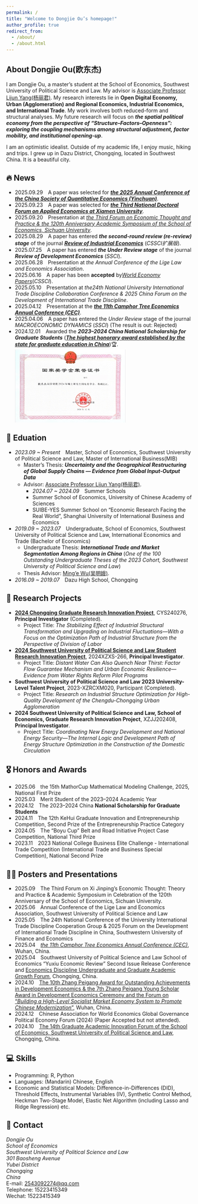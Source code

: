 ```yaml
---
permalink: /
title: "Welcome to Dongjie Ou’s homepage!"
author_profile: true
redirect_from: 
  - /about/
  - /about.html
---
```


## About Dongjie Ou(欧东杰)
I am Dongjie Ou, a master’s student at the School of Economics, Southwest University of Political Science and Law.  My advisor is [Associate Professor Lijun Yang(杨丽君)](https://es.swupl.edu.cn/szdw/zrjs/ax/x1gjjjymyx/283110.htm). My research interests lie in **Open Digital Economy, Urban (Agglomeration) and Regional Economics, Industrial Economics, and International Trade**. My work involves both reduced-form and structural analyses. My future research will focus on **_the spatial political economy from the perspective of “Structure–Factors–Openness”: exploring the coupling mechanisms among structural adjustment, factor mobility, and institutional opening-up_**.

I am an optimistic idealist. Outside of my academic life, I enjoy music, hiking and trips. I grew up in Dazu District, Chongqing, located in Southwest China. It is a beautiful city.

## 🔥 News
- 2025.09.29&emsp;A paper was selected for [***the 2025 Annual Conference of the China Society of Quantitative Economics (Yinchuan)***](https://mp.weixin.qq.com/s/yVCwO5t8oTkO5bTD64NLXg).
- 2025.09.23&emsp;A paper was selected for [***the Third National Doctoral Forum on Applied Economics at Xiamen University***](https://conf.xmu.edu.cn/AppEconPhD/).
- 2025.09.20&emsp;Presentation at [*the Third Forum on Economic Thought and Practice & the 120th Anniversary Academic Symposium of the School of Economics, Sichuan University*](https://mp.weixin.qq.com/s/qOUgpa5Wn1lvUhRSv4Bmqg).
- 2025.08.29&emsp;A paper has entered ***the second-round review (re-review) stage*** of the journal [***Review of Industrial Economics***](https://xdch.cbpt.cnki.net/WKG/WebPublication/index.aspx?mid=xdch) (*CSSCI扩展版*).
- 2025.07.25&emsp;A paper has entered ***the Under Review stage*** of the journal ***Review of Development Economics*** (*SSCI*).
- 2025.06.28&emsp;Presentation at *the Annual Conference of the Lige Law and Economics Association*.
- 2025.06.16&emsp;A paper has been **accepted** by[*World Economy Papers*](http://sjjjwh.magtech.com.cn/CN/0488-6364/home.shtml)(*CSSCI*).
- 2025.05.10&emsp;Presentation at *the24th National University International Trade Discipline Collaboration Conference & 2025 China Forum on the Development of International Trade Discipline*.
- 2025.04.12&emsp;Presentation at the [***the 11th Camphor Tree Economics Annual Conference (CEC)***](https://mp.weixin.qq.com/s/j_BLWAedV5WkCToqnIyCRQ).
- 2025.04.06&emsp;A paper has entered the *Under Review* stage of the journal *MACROECONOMIC DYNAMICS* (*SSCI*) (The result is out: Rejected)
- 2024.12.01&emsp;Awarded the ***2023–2024 China National Scholarship for Graduate Students*** ([***The highest honorary award established by the state for graduate education in China***](https://www.gov.cn/fuwu/2014-06/11/content_2698545.htm))🏆.
  <div style="display: flex; align-items: center; gap: 15px;">
    <img src='/images/National Scholarship.png' style='width: 300px; height: auto;'></div>

## 📖 Eduation
- *2023.09 ~ Present*&emsp;Master, School of Economics, Southwest University of Political Science and Law, Master of International Business(MIB)
  - Master’s Thesis: ***Uncertainty and the Geographical Restructuring of Global Supply Chains — Evidence from Global Input-Output Data***
  - Advisor: [Associate Professor Lijun Yang(杨丽君)](https://es.swupl.edu.cn/szdw/zrjs/ax/x1gjjjymyx/283110.htm).
    - *2024.07 ~ 2024.09*&emsp;Summer Schools
    - Summer School of Economics, University of Chinese Academy of Sciences
    - SUIBE-YES Summer School on “Economic Research Facing the Real World”, Shanghai University of International Business and Economics
- *2019.09 ~ 2023.07*&emsp;Undergraduate, School of Economics, Southwest University of Political Science and Law, International Economics and Trade (Bachelor of Economics)
  - Undergraduate Thesis: ***International Trade and Market Segmentation Among Regions in China*** (*One of the 100 Outstanding Undergraduate Theses of the 2023 Cohort, Southwest University of Political Science and Law*)
  - Thesis Advisor: [Ming’e Wu(吴明娥)](https://es.swupl.edu.cn/szdw/zrjs/ax/x1gjjjymyx/283106.htm).
- *2016.09 ~ 2019.07*&emsp;Dazu High School, Chongqing

## 📆 Research Projects
- **[2024 Chongqing Graduate Research Innovation Project](https://yjsy.swupl.edu.cn/ggtz/f19991cf461c4665b20ed73bba533283.html)**, CYS240276, **Principal Investigator** (Completed).
  - Project Title: *The Stabilizing Effect of Industrial Structural Transformation and Upgrading on Industrial Fluctuations—With a Focus on the Optimization Path of Industrial Structure from the Perspective of Division of Labor*
- **[2024 Southwest University of Political Science and Law Student Research Innovation Project](https://kyc.swupl.edu.cn/kyxm/xskyxm/8669eb1ea67147abbc6c737575674c56.htm)**, 2024XZXS-266, **Principal Investigator**.
  - Project Title: *Distant Water Can Also Quench Near Thirst: Factor Flow Guarantee Mechanism and Urban Economic Resilience—Evidence from Water Rights Reform Pilot Programs*
- **Southwest University of Political Science and Law 2023 University-Level Talent Project**, 2023-XZRCXM020, Participant (Completed).
  - Project Title: *Research on Industrial Structure Optimization for High-Quality Development of the Chengdu-Chongqing Urban Agglomeration*
- **2024 Southwest University of Political Science and Law, School of Economics, Graduate Research Innovation Project**, XZJJ202408, **Principal Investigator**.
  - Project Title: *Coordinating New Energy Development and National Energy Security—The Internal Logic and Development Path of Energy Structure Optimization in the Construction of the Domestic Circulation*

## 🎖️ Honors and Awards
- 2025.06&emsp;the 15th MathorCup Mathematical Modeling Challenge, 2025, National First Prize
- 2025.03&emsp;Merit Student of the 2023–2024 Academic Year
- 2024.12&emsp;The 2023–2024 China **National Scholarship for Graduate Students**
- 2024.11&emsp;The 12th KeHui Graduate Innovation and Entrepreneurship Competition, Second Prize of the Entrepreneurship Practice Category
- 2024.05&emsp;The “Boyu Cup” Belt and Road Initiative Project Case Competition, National Third Prize
- 2023.11&emsp;2023 National College Business Elite Challenge - International Trade Competition (International Trade and Business Special Competition), National Second Prize

## 🧑‍🎨 Posters and Presentations
- 2025.09&emsp;The Third Forum on Xi Jinping’s Economic Thought: Theory and Practice & Academic Symposium in Celebration of the 120th Anniversary of the School of Economics, Sichuan University.
- 2025.06&emsp;Annual Conference of the Lige Law and Economics Association, Southwest University of Political Science and Law
- 2025.05&emsp;The 24th National Conference of the University International Trade Discipline Cooperation Group & 2025 Forum on the Development of International Trade Discipline in China, Southwestern University of Finance and Economics
- 2025.04&emsp;[*the 11th Camphor Tree Economics Annual Conference (CEC)*](https://mp.weixin.qq.com/s/8U7o0N42tT1zeR6OECkGDA), Wuhan, China.
- 2025.04&emsp;Southwest University of Political Science and Law School of Economics “Yuxiu Economic Review” Second Issue Release Conference and [Economics Discipline Undergraduate and Graduate Academic Growth Forum](https://mp.weixin.qq.com/s/rjAJYPOdfNiv8sYkN7FrtQ), Chongqing, China.
- 2024.10&emsp;[The 10th Zhang Peigang Award for Outstanding Achievements in Development Economics & the 7th Zhang Peigang Young Scholar Award in Development Economics Ceremony and the Forum on “*Building a High-Level Socialist Market Economy System to Promote Chinese Modernization*”](http://pkcjjh.hust.edu.cn/info/1068/2780.htm), Wuhan, China.
- 2024.12&emsp;Chinese Association for World Economics Global Governance Political Economy Forum (2024) (Paper Accepted but not attended).
- 2024.10&emsp;[The 14th Graduate Academic Innovation Forum of the School of Economics, Southwest University of Political Science and Law](https://es.swupl.edu.cn/xzjl/5fa34a3e7f324762862565d715fc1e7e.htm), Chongqing, China.

## 💻 Skills
- Programming: R, Python
- Languages: (Mandarin) Chinese, English
- Economic and Statistical Models: Difference-in-Differences (DID), Threshold Effects, Instrumental Variables (IV), Synthetic Control Method, Heckman Two-Stage Model, Elastic Net Algorithm (including Lasso and Ridge Regression) etc.

## 💬 Contact
*Dongjie Ou* <br>
*School of Economics* <br>
*Southwest University of Political Science and Law* <br>
*301 Baosheng Avenue* <br>
*Yubei District* <br>
*Chongqing* <br>
*China* <br>
E-mail: 2543092274@qq.com <br>
Telephone: 15223415349 <br>
Wechat: 15223415349 <br>
